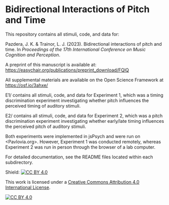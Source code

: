 # Bidirectional Interactions of Pitch and Time

This repository contains all stimuli, code, and data for:

Pazdera, J. K. &amp; Trainor, L. J. (2023). Bidirectional interactions of pitch and time. In _Proceedings of the 17th International Conference on Music Cognition and Perception_.

A preprint of this manuscript is available at: <https://easychair.org/publications/preprint_download/FQlQ>

All supplemental materials are available on the Open Science Framework at <https://osf.io/3ahxe/>

E1/ contains all stimuli, code, and data for Experiment 1, which was a timing discrimination experiment investigating whether pitch influences the perceived timing of auditory stimuli.

E2/ contains all stimuli, code, and data for Experiment 2, which was a pitch discrimination experiment investigating whether early/late timing influences the perceived pitch of auditory stimuli.

Both experiments were implemented in jsPsych and were run on <Pavlovia.org>. However, Experiment 1 was conducted remotely, whereas Experiment 2 was run in person through the browser of a lab computer.

For detailed documentation, see the README files located within each subdirectory.

Shield: [![CC BY 4.0][cc-by-shield]][cc-by]

This work is licensed under a
[Creative Commons Attribution 4.0 International License][cc-by].

[![CC BY 4.0][cc-by-image]][cc-by]

[cc-by]: http://creativecommons.org/licenses/by/4.0/
[cc-by-image]: https://i.creativecommons.org/l/by/4.0/88x31.png
[cc-by-shield]: https://img.shields.io/badge/License-CC%20BY%204.0-lightgrey.svg
